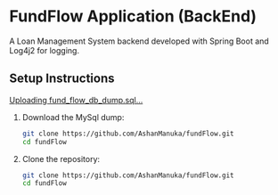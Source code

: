 # FundFlow Application (BackEnd)

A Loan Management System backend developed with Spring Boot and Log4j2 for logging.

##  Setup Instructions

[Uploading fund_flow_db_dump.sql…]()


1. Download the MySql dump:
   ```bash
   git clone https://github.com/AshanManuka/fundFlow.git
   cd fundFlow


2. Clone the repository:
   ```bash
   git clone https://github.com/AshanManuka/fundFlow.git
   cd fundFlow
